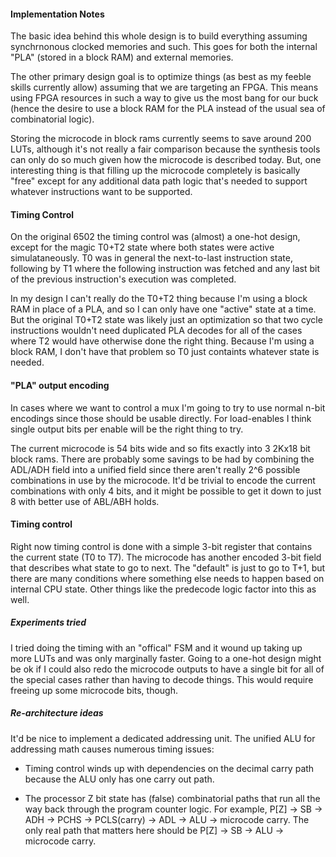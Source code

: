 #### Implementation Notes

The basic idea behind this whole design is to build everything assuming synchrnonous clocked memories and such.  This goes for both the internal "PLA" (stored in a block RAM) and external memories.

The other primary design goal is to optimize things (as best as my feeble skills currently allow) assuming that we are targeting an FPGA.  This means using FPGA resources in such a way to give us the most bang for our buck (hence the desire to use a block RAM for the PLA instead of the usual sea of combinatorial logic).

Storing the microcode in block rams currently seems to save around 200 LUTs, although it's not really a fair comparison because the synthesis tools can only do so much given how the microcode is described today.  But, one interesting thing is that filling up the microcode completely is basically "free" except for any additional data path logic that's needed to support whatever instructions want to be supported.

#### Timing Control

On the original 6502 the timing control was (almost) a one-hot design, except for the magic T0+T2 state where both states were active simulataneously.   T0 was in general the next-to-last instruction state, following by T1 where the following instruction was fetched and any last bit of the previous instruction's execution was completed.

In my design I can't really do the T0+T2 thing because I'm using a block RAM in place of a PLA, and so I can only have one "active" state at a time.  But the original T0+T2 state was likely just an optimization so that two cycle instructions wouldn't need duplicated PLA decodes for all of the cases where T2 would have otherwise done the right thing.  Because I'm using a block RAM, I don't have that problem so T0 just containts whatever state is needed.

#### "PLA" output encoding

In cases where we want to control a mux I'm going to try to use normal n-bit encodings since those should be usable directly.  For load-enables I think single output bits per enable will be the right thing to try.

The current microcode is 54 bits wide and so fits exactly into 3 2Kx18 bit block rams.  There are probably some savings to be had by combining the ADL/ADH field into a unified field since there aren't really 2^6 possible combinations in use by the microcode. It'd be trivial to encode the current combinations with only 4 bits, and it might be possible to get it down to just 8 with better use of ABL/ABH holds.

#### Timing control

Right now timing control is done with a simple 3-bit register that contains the current state (T0 to T7).  The microcode has another encoded 3-bit field that describes what state to go to next.  The "default" is just to go to T+1, but there are many conditions where something else needs to happen based on internal CPU state.  Other things like the predecode logic factor into this as well.

##### Experiments tried

I tried doing the timing with an "offical" FSM and it wound up taking up more LUTs and was only marginally faster.  Going to a one-hot design might be ok if I could also redo the microcode outputs to have a single bit for all of the special cases rather than having to decode things.  This would require freeing up some microcode bits, though.

##### Re-architecture ideas

It'd be nice to implement a dedicated addressing unit.  The unified ALU for addressing math causes numerous timing issues:

* Timing control winds up with dependencies on the decimal carry path because the ALU only has one carry out path.

* The processor Z bit state has (false) combinatorial paths that run all the way back through the program counter logic.  For example, P[Z] -> SB -> ADH -> PCHS -> PCLS(carry) -> ADL -> ALU -> microcode carry.   The only real path that matters here should be P[Z] -> SB -> ALU -> microcode carry.


